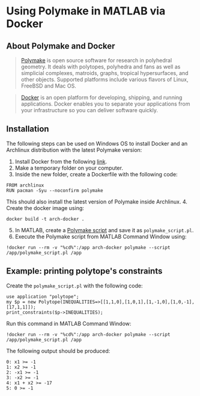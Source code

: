 # Using Polymake in MATLAB via Docker

## About Polymake and Docker ##
> [Polymake](https://polymake.org/doku.php) is open source software for research in polyhedral geometry. It deals with polytopes, polyhedra and fans as well as simplicial complexes, matroids, graphs, tropical hypersurfaces, and other objects. Supported platforms include various flavors of Linux, FreeBSD and Mac OS.

> [Docker](https://docs.docker.com/get-started/overview/) is an open platform for developing, shipping, and running applications. Docker enables you to separate your applications from your infrastructure so you can deliver software quickly.

## Installation ##
The following steps can be used on Windows OS to install Docker and an Archlinux distribution with the latest Polymake version:

1. Install Docker from the following [link](https://www.docker.com/).
2. Make a temporary folder on your computer. 
3. Inside the new folder, create a Dockerfile with the following code:
```
FROM archlinux
RUN pacman -Syu --noconfirm polymake
```
This should also install the latest version of Polymake inside Archlinux.
4. Create the docker image using: 
```
docker build -t arch-docker .
```
5. In MATLAB, create a [Polymake script](https://polymake.org/doku.php/user_guide/howto/scripting) and save it as `polymake_script.pl`.
6. Execute the Polymake script from MATLAB Command Window using:
```
!docker run --rm -v "%cd%":/app arch-docker polymake --script /app/polymake_script.pl /app
```

## Example: printing polytope's constraints ##
Create the `polymake_script.pl` with the following code:
```
use application "polytope";
my $p = new Polytope(INEQUALITIES=>[[1,1,0],[1,0,1],[1,-1,0],[1,0,-1],[17,1,1]]);
print_constraints($p->INEQUALITIES);
```
Run this command in MATLAB Command Window:
```
!docker run --rm -v "%cd%":/app arch-docker polymake --script /app/polymake_script.pl /app
```
The following output should be produced:
```
0: x1 >= -1
1: x2 >= -1
2: -x1 >= -1
3: -x2 >= -1
4: x1 + x2 >= -17
5: 0 >= -1
```

